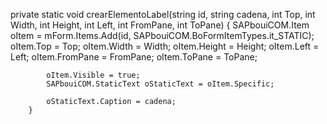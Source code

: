 
private static void crearElementoLabel(string id, string cadena, int Top, int Width, int Height, int Left, int FromPane, int ToPane)
        {
            SAPbouiCOM.Item oItem = mForm.Items.Add(id, SAPbouiCOM.BoFormItemTypes.it_STATIC);
            oItem.Top = Top;
            oItem.Width = Width;
            oItem.Height = Height;
            oItem.Left = Left;
            oItem.FromPane = FromPane;
            oItem.ToPane = ToPane;

            oItem.Visible = true;
            SAPbouiCOM.StaticText oStaticText = oItem.Specific;

            oStaticText.Caption = cadena;
        }